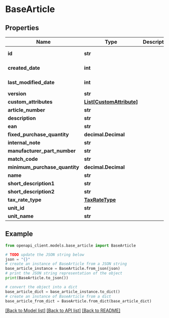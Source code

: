 # BaseArticle


## Properties

Name | Type | Description | Notes
------------ | ------------- | ------------- | -------------
**id** | **str** |  | [optional] [readonly] 
**created_date** | **int** |  | [optional] [readonly] 
**last_modified_date** | **int** |  | [optional] [readonly] 
**version** | **str** |  | [optional] 
**custom_attributes** | [**List[CustomAttribute]**](CustomAttribute.md) |  | [optional] 
**article_number** | **str** |  | [optional] 
**description** | **str** |  | [optional] 
**ean** | **str** |  | [optional] 
**fixed_purchase_quantity** | **decimal.Decimal** |  | [optional] 
**internal_note** | **str** |  | [optional] 
**manufacturer_part_number** | **str** |  | [optional] 
**match_code** | **str** |  | [optional] 
**minimum_purchase_quantity** | **decimal.Decimal** |  | [optional] 
**name** | **str** |  | [optional] 
**short_description1** | **str** |  | [optional] 
**short_description2** | **str** |  | [optional] 
**tax_rate_type** | [**TaxRateType**](TaxRateType.md) |  | [optional] 
**unit_id** | **str** |  | [optional] 
**unit_name** | **str** |  | [optional] 

## Example

```python
from openapi_client.models.base_article import BaseArticle

# TODO update the JSON string below
json = "{}"
# create an instance of BaseArticle from a JSON string
base_article_instance = BaseArticle.from_json(json)
# print the JSON string representation of the object
print(BaseArticle.to_json())

# convert the object into a dict
base_article_dict = base_article_instance.to_dict()
# create an instance of BaseArticle from a dict
base_article_from_dict = BaseArticle.from_dict(base_article_dict)
```
[[Back to Model list]](../README.md#documentation-for-models) [[Back to API list]](../README.md#documentation-for-api-endpoints) [[Back to README]](../README.md)


